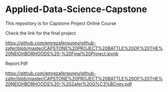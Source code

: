 # Applied-Data-Science-Capstone

This repository is for Capstone Project Online Course

Check the link for the final project

https://github.com/emrezaferguney/github-zafer/blob/master/CAPSTONE%20PROJECT%20BATTLE%20OF%20THE%20NEIGHBORHOODS%20-%20Final%20Project.ipynb

Report.Pdf

https://github.com/emrezaferguney/github-zafer/blob/master/CAPSTONE%20PROJECT%20BATTLE%20OF%20THE%20NEIGHBORHOODS%20-%20Zafer%20G%C3%BCney.pdf
